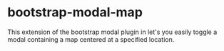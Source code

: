 bootstrap-modal-map
===================

This extension of the bootstrap modal plugin in let's you easily toggle a modal containing a map centered at a specified location.
